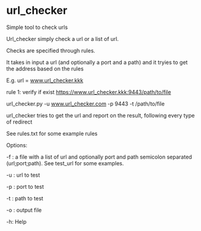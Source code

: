 # url_checker
Simple tool to check urls

Url_checker simply check a url or a list of url.

Checks are specified through rules.

It takes in input a url (and optionally a port and a path) and it tryies to get the address based on the rules

E.g. url = www.url_checker.kkk

rule 1: verify if exist https://www.url_checker.kkk:9443/path/to/file

url_checker.py -u www.url_checker.com -p 9443 -t /path/to/file

url_checker tries to get the url and report on the result, following every type of redirect

See rules.txt for some example rules

Options:

-f <file>: a file with a list of url and optionally port and path semicolon separated (url;port;path). See test_url for some examples.

-u <url>: url to test

-p <port>: port to test

-t <path>: path to test

-o <output>: output file

-h: Help
